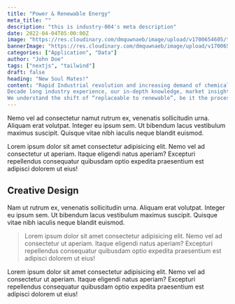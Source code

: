 ```yaml
---
title: "Power & Renewable Energy"
meta_title: ""
description: "this is industry-004's meta description"
date: 2022-04-04T05:00:00Z
image: "https://res.cloudinary.com/dmquwnaeb/image/upload/v1700654605/talentWorkx/jz3cmeyofobzaahisv5h.png"
bannerImage: "https://res.cloudinary.com/dmquwnaeb/image/upload/v1700654605/talentWorkx/jz3cmeyofobzaahisv5h.png"
categories: ["Application", "Data"]
author: "John Doe"
tags: ["nextjs", "tailwind"]
draft: false
heading: "New Soul Mates!"
content: "Rapid Industrial revolution and increasing demand of chemicals in last one century has throttled the surge in use of power and energy globally leading to eco-environmental changes. Pollution is by far a compelling by product of Industrial & Chemical revolutions leading to a tactical shift towards clean power and energy sources globally.
Decade long industry experience, our in-depth knowledge, market insights and expertise in the Clean Power and Energy sector has been honed to perfection.
We understand the shift of “replaceable to renewable”, be it the processes or people we do it for you! In last few decades, while you discovered various means of renewable power and energy, we discovered the “Art of Shifting Replaceable workforce to Renewable One”."
---
```


Nemo vel ad consectetur namut rutrum ex, venenatis sollicitudin urna. Aliquam erat volutpat. Integer eu ipsum sem. Ut bibendum lacus vestibulum maximus suscipit. Quisque vitae nibh iaculis neque blandit euismod.

Lorem ipsum dolor sit amet consectetur adipisicing elit. Nemo vel ad consectetur ut aperiam. Itaque eligendi natus aperiam? Excepturi repellendus consequatur quibusdam optio expedita praesentium est adipisci dolorem ut eius!

## Creative Design

Nam ut rutrum ex, venenatis sollicitudin urna. Aliquam erat volutpat. Integer eu ipsum sem. Ut bibendum lacus vestibulum maximus suscipit. Quisque vitae nibh iaculis neque blandit euismod.

> Lorem ipsum dolor sit amet consectetur adipisicing elit. Nemo vel ad consectetur ut aperiam. Itaque eligendi natus aperiam? Excepturi repellendus consequatur quibusdam optio expedita praesentium est adipisci dolorem ut eius!

Lorem ipsum dolor sit amet consectetur adipisicing elit. Nemo vel ad consectetur ut aperiam. Itaque eligendi natus aperiam? Excepturi repellendus consequatur quibusdam optio expedita praesentium est adipisci dolorem ut eius!
